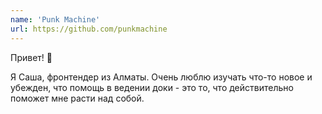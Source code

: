 ```yaml
---
name: 'Punk Machine'
url: https://github.com/punkmachine
---
```


Привет! 👋

Я Саша, фронтендер из Алматы. Очень люблю изучать что-то новое и убежден, что помощь в ведении доки - это то, что действительно поможет мне расти над собой.